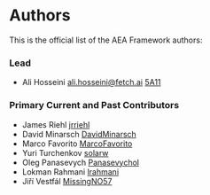 # Authors

This is the official list of the AEA Framework authors:

### Lead

- Ali Hosseini <ali.hosseini@fetch.ai> [5A11](https://github.com/5A11)

### Primary Current and Past Contributors

- James Riehl [jrriehl](https://github.com/jrriehl)
- David Minarsch [DavidMinarsch](https://github.com/DavidMinarsch)
- Marco Favorito [MarcoFavorito](https://github.com/MarcoFavorito)
- Yuri Turchenkov [solarw](https://github.com/solarw)
- Oleg Panasevych [Panasevychol](https://github.com/panasevychol)
- Lokman Rahmani [lrahmani](https://github.com/lrahmani)
- Jiří Vestfál [MissingNO57](https://github.com/MissingNO57)
